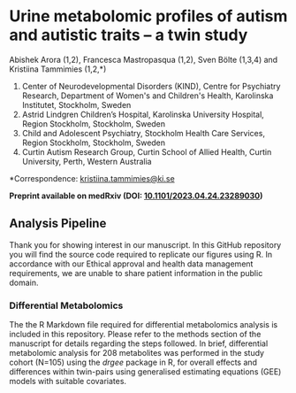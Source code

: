 # Urine metabolomic profiles of autism and autistic traits – a twin study
Abishek Arora (1,2), Francesca Mastropasqua (1,2), Sven Bölte (1,3,4) and Kristiina Tammimies (1,2,*)

1. Center of Neurodevelopmental Disorders (KIND), Centre for Psychiatry Research, Department of Women's and Children's Health, Karolinska Institutet, Stockholm, Sweden
2. Astrid Lindgren Children’s Hospital, Karolinska University Hospital, Region Stockholm, Stockholm, Sweden
3. Child and Adolescent Psychiatry, Stockholm Health Care Services, Region Stockholm, Stockholm, Sweden
4. Curtin Autism Research Group, Curtin School of Allied Health, Curtin University, Perth, Western Australia

*Correspondence: [kristiina.tammimies@ki.se](mailto:kristiina.tammimies@ki.se)

**Preprint available on medRxiv (DOI: [10.1101/2023.04.24.23289030](https://doi.org/10.1101/2023.04.24.23289030))**

## Analysis Pipeline

Thank you for showing interest in our manuscript. In this GitHub repository you will find the source code required to replicate our figures using R. In accordance with our Ethical approval and health data management requirements, we are unable to share patient information in the public domain.

### Differential Metabolomics

The the R Markdown file required for differential metabolomics analysis is included in this repository. Please refer to the methods section of the manuscript for details regarding the steps followed. In brief, differential metabolomic analysis for 208 metabolites was performed in the study cohort (N=105) using the *drgee* package in R, for overall effects and differences within twin-pairs using generalised estimating equations (GEE) models with suitable covariates.
